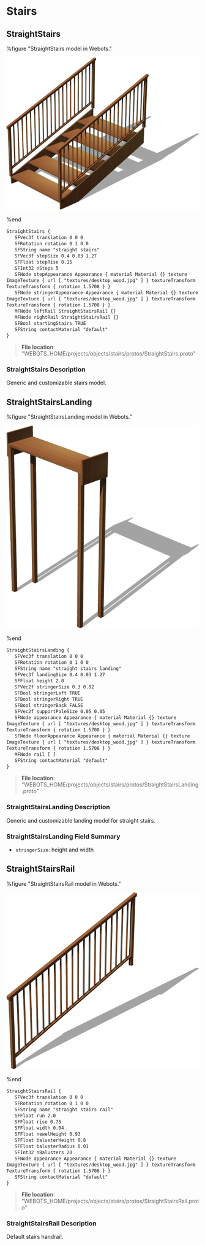 # Stairs

## StraightStairs

%figure "StraightStairs model in Webots."

![StraightStairs](images/objects/stairs/StraightStairs/model.png)

%end

```
StraightStairs {
   SFVec3f translation 0 0 0
   SFRotation rotation 0 1 0 0
   SFString name "straight stairs"
   SFVec3f stepSize 0.4 0.03 1.27
   SFFloat stepRise 0.15
   SFInt32 nSteps 5
   SFNode stepAppearance Appearance { material Material {} texture ImageTexture { url [ "textures/desktop_wood.jpg" ] } textureTransform TextureTransform { rotation 1.5708 } }
   SFNode stringerAppearance Appearance { material Material {} texture ImageTexture { url [ "textures/desktop_wood.jpg" ] } textureTransform TextureTransform { rotation 1.5708 } }
   MFNode leftRail StraightStairsRail {}
   MFNode rightRail StraightStairsRail {}
   SFBool startingStairs TRUE
   SFString contactMaterial "default"
}
```

> **File location**: "WEBOTS\_HOME/projects/objects/stairs/protos/StraightStairs.proto"

### StraightStairs Description

Generic and customizable stairs model.

## StraightStairsLanding

%figure "StraightStairsLanding model in Webots."

![StraightStairsLanding](images/objects/stairs/StraightStairsLanding/model.png)

%end

```
StraightStairsLanding {
   SFVec3f translation 0 0 0
   SFRotation rotation 0 1 0 0
   SFString name "straight stairs landing"
   SFVec3f landingSize 0.4 0.03 1.27
   SFFloat height 2.0
   SFVec2f stringerSize 0.3 0.02 
   SFBool stringerLeft TRUE
   SFBool stringerRight TRUE
   SFBool stringerBack FALSE
   SFVec2f supportPoleSize 0.05 0.05
   SFNode appearance Appearance { material Material {} texture ImageTexture { url [ "textures/desktop_wood.jpg" ] } textureTransform TextureTransform { rotation 1.5708 } }
   SFNode floorAppearance Appearance { material Material {} texture ImageTexture { url [ "textures/desktop_wood.jpg" ] } textureTransform TextureTransform { rotation 1.5708 } }
   MFNode rail [ ]
   SFString contactMaterial "default"
}
```

> **File location**: "WEBOTS\_HOME/projects/objects/stairs/protos/StraightStairsLanding.proto"

### StraightStairsLanding Description

Generic and customizable landing model for straight stairs.

### StraightStairsLanding Field Summary

- `stringerSize`: height and width

## StraightStairsRail

%figure "StraightStairsRail model in Webots."

![StraightStairsRail](images/objects/stairs/StraightStairsRail/model.png)

%end

```
StraightStairsRail {
   SFVec3f translation 0 0 0
   SFRotation rotation 0 1 0 0
   SFString name "straight stairs rail"
   SFFloat run 2.0
   SFFloat rise 0.75
   SFFloat width 0.04
   SFFloat newelHeight 0.93
   SFFloat balusterHeight 0.8
   SFFloat balusterRadius 0.01
   SFInt32 nBalusters 20
   SFNode appearance Appearance { material Material {} texture ImageTexture { url [ "textures/desktop_wood.jpg" ] } textureTransform TextureTransform { rotation 1.5708 } }
   SFString contactMaterial "default"
}
```

> **File location**: "WEBOTS\_HOME/projects/objects/stairs/protos/StraightStairsRail.proto"

### StraightStairsRail Description

Default stairs handrail.

